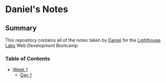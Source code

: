 # Daniel's Notes

## Summary
This repository contains all of the notes taken by [Daniel](https://github.com/revSoul12/lighthouse-web-notes) for the [Lighthouse Labs](https://www.lighthouselabs.ca/?gclid=Cj0KCQjwvdXpBRCoARIsAMJSKqLzULnT5bnom0hPyKoyc2VqXDFlameIA9Sl-Fk2Ar6OZDICFpwzUyoaAlxjEALw_wcB) Web Development Bootcamp.

### Table of Contents
* [Week 1](/Week_1)
    * [Day 1](/Week_1/Day_1)
